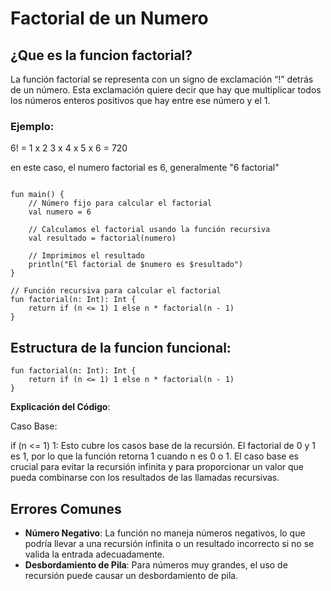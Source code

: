 # Factorial de un Numero

## ¿Que es la funcion factorial?

La función factorial se representa con un signo de exclamación “!” detrás de un número. Esta exclamación quiere decir que hay que multiplicar todos los números enteros positivos que hay entre ese número y el 1.

### Ejemplo:

6! = 1 x 2 3 x 4 x 5 x 6 = 720

en este caso, el numero factorial es 6, generalmente "6 factorial"

```

fun main() {
    // Número fijo para calcular el factorial
    val numero = 6
    
    // Calculamos el factorial usando la función recursiva
    val resultado = factorial(numero)
    
    // Imprimimos el resultado
    println("El factorial de $numero es $resultado")
}

// Función recursiva para calcular el factorial
fun factorial(n: Int): Int {
    return if (n <= 1) 1 else n * factorial(n - 1)
}

```

## Estructura de la funcion funcional:

```
fun factorial(n: Int): Int {
    return if (n <= 1) 1 else n * factorial(n - 1)
}
```

**Explicación del Código**:

Caso Base:

if (n <= 1) 1: Esto cubre los casos base de la recursión.
El factorial de 0 y 1 es 1, por lo que la función retorna 1 cuando n es 0 o 1.
El caso base es crucial para evitar la recursión infinita y para proporcionar un valor que pueda combinarse con los resultados de las llamadas recursivas.


## Errores Comunes

* **Número Negativo**: La función no maneja números negativos, lo que podría llevar a una recursión infinita o un resultado incorrecto si no se valida la entrada adecuadamente.
* **Desbordamiento de Pila**: Para números muy grandes, el uso de recursión puede causar un desbordamiento de pila.

